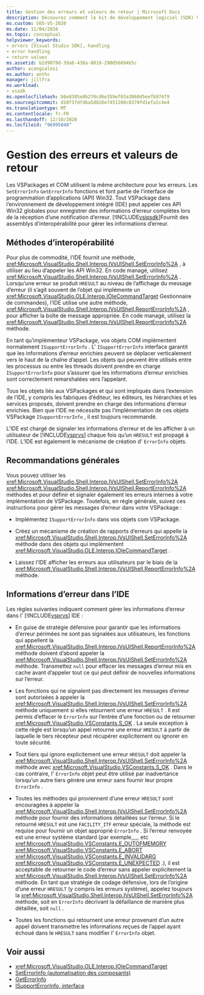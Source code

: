 ```yaml
---
title: Gestion des erreurs et valeurs de retour | Microsoft Docs
description: Découvrez comment le kit de développement logiciel (SDK) Visual Studio fournit des assemblys d’interopérabilité pour enregistrer des informations d’erreur enrichies en recevant une notification d’erreur.
ms.custom: SEO-VS-2020
ms.date: 11/04/2016
ms.topic: conceptual
helpviewer_keywords:
- errors [Visual Studio SDK], handling
- error handling
- return values
ms.assetid: b2d9079d-39a6-438a-8010-290056694b5c
author: acangialosi
ms.author: anthc
manager: jillfra
ms.workload:
- vssdk
ms.openlocfilehash: b8e8385e0b270cd6e359ef03a3060d5eefb97479
ms.sourcegitcommit: d10f37dfdba5d826e7451260c8370fd1efa2c4e4
ms.translationtype: MT
ms.contentlocale: fr-FR
ms.lasthandoff: 12/10/2020
ms.locfileid: "96995848"
---
```

# <a name="error-handling-and-return-values"></a>Gestion des erreurs et valeurs de retour
Les VSPackages et COM utilisent la même architecture pour les erreurs. Les `SetErrorInfo` `GetErrorInfo` fonctions et font partie de l’interface de programmation d’applications (API) Win32. Tout VSPackage dans l’environnement de développement intégré (IDE) peut appeler ces API Win32 globales pour enregistrer des informations d’erreur complètes lors de la réception d’une notification d’erreur. [!INCLUDE[vsipsdk](../extensibility/includes/vsipsdk_md.md)]Fournit des assemblys d’interopérabilité pour gérer les informations d’erreur.

## <a name="interop-methods"></a>Méthodes d’interopérabilité
 Pour plus de commodité, l’IDE fournit une méthode, <xref:Microsoft.VisualStudio.Shell.Interop.IVsUIShell.SetErrorInfo%2A> , à utiliser au lieu d’appeler les API Win32. En code managé, utilisez <xref:Microsoft.VisualStudio.Shell.Interop.IVsUIShell.SetErrorInfo%2A> . Lorsqu’une erreur se produit `HRESULT` au niveau de l’affichage du message d’erreur (il s’agit souvent de l’objet qui implémente un <xref:Microsoft.VisualStudio.OLE.Interop.IOleCommandTarget> Gestionnaire de commandes), l’IDE utilise une autre méthode, <xref:Microsoft.VisualStudio.Shell.Interop.IVsUIShell.ReportErrorInfo%2A> , pour afficher la boîte de message appropriée. En code managé, utilisez la <xref:Microsoft.VisualStudio.Shell.Interop.IVsUIShell.ReportErrorInfo%2A> méthode.

 En tant qu’implémenteur VSPackage, vos objets COM implémentent normalement `ISupportErrorInfo` . L' `ISupportErrorInfo` interface garantit que les informations d’erreur enrichies peuvent se déplacer verticalement vers le haut de la chaîne d’appel. Les objets qui peuvent être utilisés entre les processus ou entre les threads doivent prendre en charge `ISupportErrorInfo` pour s’assurer que les informations d’erreur enrichies sont correctement remarshalées vers l’appelant.

 Tous les objets liés aux VSPackages et qui sont impliqués dans l’extension de l’IDE, y compris les fabriques d’éditeur, les éditeurs, les hiérarchies et les services proposés, doivent prendre en charge des informations d’erreur enrichies. Bien que l’IDE ne nécessite pas l’implémentation de ces objets VSPackage `ISupportErrorInfo` , il est toujours recommandé.

 L’IDE est chargé de signaler les informations d’erreur et de les afficher à un utilisateur de [!INCLUDE[vsprvs](../code-quality/includes/vsprvs_md.md)] chaque fois qu’un `HRESULT` est propagé à l’IDE. L’IDE est également le mécanisme de création d' `ErrorInfo` objets.

## <a name="general-guidelines"></a>Recommandations générales
 Vous pouvez utiliser les <xref:Microsoft.VisualStudio.Shell.Interop.IVsUIShell.SetErrorInfo%2A> <xref:Microsoft.VisualStudio.Shell.Interop.IVsUIShell.ReportErrorInfo%2A> méthodes et pour définir et signaler également les erreurs internes à votre implémentation de VSPackage. Toutefois, en règle générale, suivez ces instructions pour gérer les messages d’erreur dans votre VSPackage :

- Implémentez `ISupportErrorInfo` dans vos objets com VSPackage.

- Créez un mécanisme de création de rapports d’erreurs qui appelle la <xref:Microsoft.VisualStudio.Shell.Interop.IVsUIShell.SetErrorInfo%2A> méthode dans des objets qui implémentent <xref:Microsoft.VisualStudio.OLE.Interop.IOleCommandTarget> .

- Laissez l’IDE afficher les erreurs aux utilisateurs par le biais de la <xref:Microsoft.VisualStudio.Shell.Interop.IVsUIShell.ReportErrorInfo%2A> méthode.

## <a name="error-information-in-the-ide"></a>Informations d’erreur dans l’IDE
 Les règles suivantes indiquent comment gérer les informations d’erreur dans l' [!INCLUDE[vsprvs](../code-quality/includes/vsprvs_md.md)] IDE :

- En guise de stratégie défensive pour garantir que les informations d’erreur périmées ne sont pas signalées aux utilisateurs, les fonctions qui appellent la <xref:Microsoft.VisualStudio.Shell.Interop.IVsUIShell.ReportErrorInfo%2A> méthode doivent d’abord appeler la <xref:Microsoft.VisualStudio.Shell.Interop.IVsUIShell.SetErrorInfo%2A> méthode. Transmettez `null` pour effacer les messages d’erreur mis en cache avant d’appeler tout ce qui peut définir de nouvelles informations sur l’erreur.

- Les fonctions qui ne signalent pas directement les messages d’erreur sont autorisées à appeler la <xref:Microsoft.VisualStudio.Shell.Interop.IVsUIShell.SetErrorInfo%2A> méthode uniquement si elles retournent une erreur `HRESULT` . Il est permis d’effacer le `ErrorInfo` sur l’entrée d’une fonction ou de retourner <xref:Microsoft.VisualStudio.VSConstants.S_OK> . La seule exception à cette règle est lorsqu’un appel retourne une erreur `HRESULT` à partir de laquelle le tiers récepteur peut récupérer explicitement ou ignorer en toute sécurité.

- Tout tiers qui ignore explicitement une erreur `HRESULT` doit appeler la <xref:Microsoft.VisualStudio.Shell.Interop.IVsUIShell.SetErrorInfo%2A> méthode avec <xref:Microsoft.VisualStudio.VSConstants.S_OK> . Dans le cas contraire, l' `ErrorInfo` objet peut être utilisé par inadvertance lorsqu’un autre tiers génère une erreur sans fournir leur propre `ErrorInfo` .

- Toutes les méthodes qui proviennent d’une erreur `HRESULT` sont encouragées à appeler la <xref:Microsoft.VisualStudio.Shell.Interop.IVsUIShell.SetErrorInfo%2A> méthode pour fournir des informations détaillées sur l’erreur. Si le retourné `HRESULT` est une `FACILITY_ITF` erreur spéciale, la méthode est requise pour fournir un objet approprié `ErrorInfo` . Si l’erreur renvoyée est une erreur système standard (par exemple,,,,, etc <xref:Microsoft.VisualStudio.VSConstants.E_OUTOFMEMORY> <xref:Microsoft.VisualStudio.VSConstants.E_ABORT> <xref:Microsoft.VisualStudio.VSConstants.E_INVALIDARG> <xref:Microsoft.VisualStudio.VSConstants.E_UNEXPECTED> .), il est acceptable de retourner le code d’erreur sans appeler explicitement la <xref:Microsoft.VisualStudio.Shell.Interop.IVsUIShell.SetErrorInfo%2A> méthode. En tant que stratégie de codage défensive, lors de l’origine d’une erreur `HRESULT` (y compris les erreurs système), appelez toujours la <xref:Microsoft.VisualStudio.Shell.Interop.IVsUIShell.SetErrorInfo%2A> méthode, soit en `ErrorInfo` décrivant la défaillance de manière plus détaillée, soit `null` .

- Toutes les fonctions qui retournent une erreur provenant d’un autre appel doivent transmettre les informations reçues de l’appel ayant échoué dans le `HRESULT` sans modifier l' `ErrorInfo` objet.

## <a name="see-also"></a>Voir aussi
- <xref:Microsoft.VisualStudio.OLE.Interop.IOleCommandTarget>
- [SetErrorInfo (automatisation des composants)](/previous-versions/windows/desktop/api/oleauto/nf-oleauto-seterrorinfo)
- [GetErrorInfo](/previous-versions/windows/desktop/api/oleauto/nf-oleauto-geterrorinfo)
- [ISupportErrorInfo, interface](/previous-versions/windows/desktop/api/oaidl/nn-oaidl-isupporterrorinfo)
